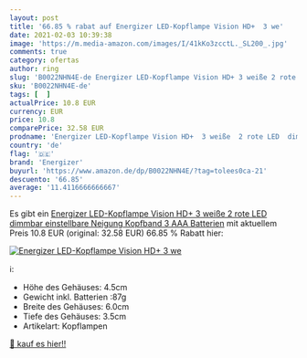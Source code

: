 ```yaml
---
layout: post
title: '66.85 % rabat auf Energizer LED-Kopflampe Vision HD+  3 we'
date: 2021-02-03 10:39:38
image: 'https://m.media-amazon.com/images/I/41kKo3zcctL._SL200_.jpg'
comments: true
category: ofertas
author: ring
slug: 'B0022NHN4E-de Energizer LED-Kopflampe Vision HD+ 3 weiße 2 rote LED...'
sku: 'B0022NHN4E-de'
tags: [  ]
actualPrice: 10.8 EUR
currency: EUR
price: 10.8
comparePrice: 32.58 EUR
prodname: 'Energizer LED-Kopflampe Vision HD+  3 weiße  2 rote LED  dimmbar  einstellbare Neigung  Kopfband  3 AAA Batterien'
country: 'de'
flag: '🇩🇪'
brand: 'Energizer'
buyurl: 'https://www.amazon.de/dp/B0022NHN4E/?tag=tolees0ca-21'
descuento: '66.85'
average: '11.4116666666667'
---
```


Es gibt ein [Energizer LED-Kopflampe Vision HD+  3 weiße  2 rote LED  dimmbar  einstellbare Neigung  Kopfband  3 AAA Batterien](https://www.amazon.de/dp/B0022NHN4E/?tag=tolees0ca-21) mit aktuellem Preis 10.8 EUR (original: 32.58 EUR) 66.85 % Rabatt hier:

[![Energizer LED-Kopflampe Vision HD+  3 we](https://m.media-amazon.com/images/I/41kKo3zcctL._SL200_.jpg)](https://www.amazon.de/dp/B0022NHN4E/?tag=tolees0ca-21)

ℹ️:

- Höhe des Gehäuses: 4.5cm
- Gewicht inkl. Batterien :87g
- Breite des Gehäuses: 6.0cm
- Tiefe des Gehäuses: 3.5cm
- Artikelart: Kopflampen

[🛒 kauf es hier!!](https://www.amazon.de/dp/B0022NHN4E/?tag=tolees0ca-21)
